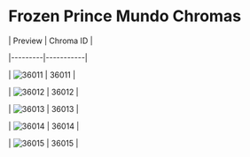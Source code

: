 # Frozen Prince Mundo Chromas


| Preview | Chroma ID |

|---------|-----------|

| ![36011](https://raw.communitydragon.org/latest/plugins/rcp-be-lol-game-data/global/default/v1/champion-chroma-images/36/36011.png) | 36011 |

| ![36012](https://raw.communitydragon.org/latest/plugins/rcp-be-lol-game-data/global/default/v1/champion-chroma-images/36/36012.png) | 36012 |

| ![36013](https://raw.communitydragon.org/latest/plugins/rcp-be-lol-game-data/global/default/v1/champion-chroma-images/36/36013.png) | 36013 |

| ![36014](https://raw.communitydragon.org/latest/plugins/rcp-be-lol-game-data/global/default/v1/champion-chroma-images/36/36014.png) | 36014 |

| ![36015](https://raw.communitydragon.org/latest/plugins/rcp-be-lol-game-data/global/default/v1/champion-chroma-images/36/36015.png) | 36015 |